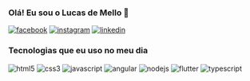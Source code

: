 ### Olá! Eu sou o Lucas de Mello 👋

[![facebook](https://img.shields.io/badge/Facebook-1877F2?style=for-the-badge&logo=facebook&logoColor=white)](https://www.facebook.com/lucas.d.mello.7)
[![instagram](https://img.shields.io/badge/Instagram-E4405F?style=for-the-badge&logo=instagram&logoColor=white)](https://www.instagram.com/luccasmello/)
[![linkedin](https://img.shields.io/badge/LinkedIn-0077B5?style=for-the-badge&logo=linkedin&logoColor=white)](https://www.linkedin.com/in/lucas-mello-357ba7197/)

### Tecnologias que eu uso no meu dia

<div style="display: inline_block">
   <img alt="html5" align="center" src="https://img.shields.io/badge/HTML5-E34F26?style=for-the-badge&logo=html5&logoColor=white" />
   <img alt="css3" align="center" src="https://img.shields.io/badge/CSS3-1572B6?style=for-the-badge&logo=css3&logoColor=white" />
   <img alt="javascript" align="center" src="https://img.shields.io/badge/JavaScript-F7DF1E?style=for-the-badge&logo=javascript&logoColor=black" />
   <img alt="angular" align="center" src="https://img.shields.io/badge/Angular-DD0031?style=for-the-badge&logo=angular&logoColor=white" />
   <img alt="nodejs" align="center" src="https://img.shields.io/badge/Node.js-43853D?style=for-the-badge&logo=node.js&logoColor=white" />
   <img alt="flutter" align="center" src="https://img.shields.io/badge/Flutter-02569B?style=for-the-badge&logo=flutter&logoColor=white" />
   <img alt="typescript" align="center" src="https://img.shields.io/badge/TypeScript-007ACC?style=for-the-badge&logo=typescript&logoColor=white" />
</div>



